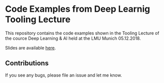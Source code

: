 # Code Examples from Deep Learnig Tooling Lecture
This repository contains the code examples shown in the Tooling Lecture of the cource Deep Learning & AI held at the LMU Munich 05.12.2018.

Slides are available [here](http://www.dbs.ifi.lmu.de/cms/studium_lehre/lehre_master/deep1819/index.html).

## Contributions
If you see any bugs, please file an issue and let me know.
